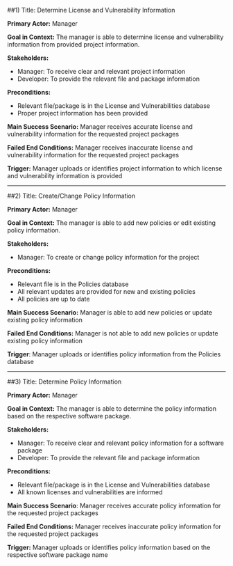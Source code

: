 
##1) Title:  Determine License and Vulnerability Information 

**Primary Actor:**  Manager

**Goal in Context:** The manager is able to determine license and vulnerability information from provided project information.

**Stakeholders:** 
+ Manager: To receive clear and relevant project information 
+ Developer: To provide the relevant file and package information

**Preconditions:**
+ Relevant file/package is in the License and Vulnerabilities database
+ Proper project information has been provided

**Main Success Scenario:** Manager receives accurate license and vulnerability information for the requested project packages

**Failed End Conditions:** Manager receives inaccurate license and vulnerability information for the requested project packages

**Trigger:** Manager uploads or identifies project information to which license and vulnerability information is provided

  ------------------------------------------------------------------------------------------------------------------ 
##2) Title: Create/Change Policy Information
  
**Primary Actor:** Manager
  
**Goal in Context:** The manager is able to add new policies or edit existing policy information.
  
**Stakeholders:**
+ Manager: To create or change policy information for the project  

**Preconditions:**
+ Relevant file is in the Policies database
+ All relevant updates are provided for new and existing policies
+ All policies are up to date
  
**Main Success Scenario:** Manager is able to add new policies or update existing policy information
  
**Failed End Conditions:** Manager is not able to add new policies or update existing policy information

**Trigger**: Manager uploads or identifies policy information from the Policies database


  ------------------------------------------------------------------------------------------------------------------ 
##3) Title: Determine Policy Information
  
**Primary Actor:** Manager
  
**Goal in Context:** The manager is able to determine the policy information based on the respective software package. 
  
**Stakeholders:**
+ Manager: To receive clear and relevant policy information for a software package
+ Developer: To provide the relevant file and package information
  
**Preconditions:** 
+ Relevant file/package is in the License and Vulnerabilities database
+ All known licenses and vulnerabilities are informed
  
**Main Success Scenario**: Manager receives accurate policy information for the requested project packages
  
**Failed End Conditions:** Manager receives inaccurate policy information for the requested project packages
  
**Trigger:** Manager uploads or identifies policy information based on the respective software package name
